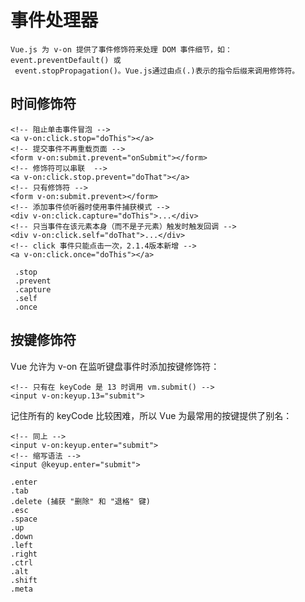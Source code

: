 
 # 事件处理器
    Vue.js 为 v-on 提供了事件修饰符来处理 DOM 事件细节，如：event.preventDefault() 或
     event.stopPropagation()。Vue.js通过由点(.)表示的指令后缀来调用修饰符。

 ## 时间修饰符 

    <!-- 阻止单击事件冒泡 -->
    <a v-on:click.stop="doThis"></a>
    <!-- 提交事件不再重载页面 -->
    <form v-on:submit.prevent="onSubmit"></form>
    <!-- 修饰符可以串联  -->
    <a v-on:click.stop.prevent="doThat"></a>
    <!-- 只有修饰符 -->
    <form v-on:submit.prevent></form>
    <!-- 添加事件侦听器时使用事件捕获模式 -->
    <div v-on:click.capture="doThis">...</div>
    <!-- 只当事件在该元素本身（而不是子元素）触发时触发回调 -->
    <div v-on:click.self="doThat">...</div>
    <!-- click 事件只能点击一次，2.1.4版本新增 -->
    <a v-on:click.once="doThis"></a>
   
     .stop
     .prevent
     .capture
     .self
     .once

  ## 按键修饰符
  
  Vue 允许为 v-on 在监听键盘事件时添加按键修饰符：
  
    <!-- 只有在 keyCode 是 13 时调用 vm.submit() -->
    <input v-on:keyup.13="submit">
  记住所有的 keyCode 比较困难，所以 Vue 为最常用的按键提供了别名：
  
    <!-- 同上 -->
    <input v-on:keyup.enter="submit">
    <!-- 缩写语法 -->
    <input @keyup.enter="submit">
  
    .enter
    .tab
    .delete (捕获 "删除" 和 "退格" 键)
    .esc
    .space
    .up
    .down
    .left
    .right
    .ctrl
    .alt
    .shift
    .meta
